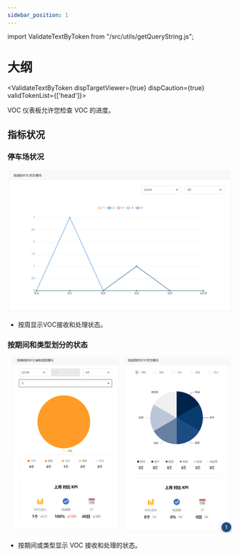 ```yaml
---
sidebar_position: 1
---
```


import ValidateTextByToken from "/src/utils/getQueryString.js";

# 大纲

<ValidateTextByToken dispTargetViewer={true} dispCaution={true} validTokenList={['head']}>

VOC 仪表板允许您检查 VOC 的进度。


## 指标状况


### 停车场状况

![019](./img/019.png) 

- 按周显示VOC接收和处理状态。

### 按期间和类型划分的状态

![020](./img/020.png) 

- 按期间或类型显示 VOC 接收和处理的状态。

</ValidateTextByToken>